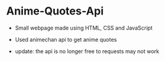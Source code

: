 # Anime-Quotes-Api
- Small webpage made using HTML, CSS and JavaScript
- Used animechan api to get anime quotes

- update: the api is no longer free to requests may not work
